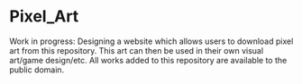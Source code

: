 # Pixel_Art
Work in progress: Designing a website which allows users to download pixel art from this repository.  This art can then be used in their own visual art/game design/etc.  All works added to this repository are available to the public domain.
